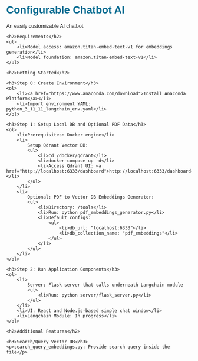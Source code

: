 <!DOCTYPE html>
<html lang="en">
<head>
    <meta charset="UTF-8">
    <meta name="viewport" content="width=device-width, initial-scale=1.0">
    <title>Configurable Chatbot AI</title>
    <style>
        body {
            font-family: Arial, sans-serif;
            margin: 20px;
        }
        h1 {
            color: #00698f;
        }
        h2 {
            margin-top: 40px;
        }
        ul {
            list-style: disc;
            margin-left: 20px;
        }
        li {
            margin-bottom: 10px;
        }
        a {
            text-decoration: none;
            color: #008000;
        }
        a:hover {
            text-decoration: underline;
        }
    </style>
</head>
<body>
    <h1>Configurable Chatbot AI</h1>
    <p>An easily customizable AI chatbot.</p>

    <h2>Requirements</h2>
    <ul>
        <li>Model access: amazon.titan-embed-text-v1 for embeddings generation</li>
        <li>Model foundation: amazon.titan-embed-text-v1</li>
    </ul>

    <h2>Getting Started</h2>

    <h3>Step 0: Create Environment</h3>
    <ol>
        <li><a href="https://www.anaconda.com/download">Install Anaconda Platform</a></li>
        <li>Import environment YAML: python_3_11_11_langchain_env.yaml</li>
    </ol>

    <h3>Step 1: Setup Local DB and Optional PDF Data</h3>
    <ol>
        <li>Prerequisites: Docker engine</li>
        <li>
            Setup Qdrant Vector DB:
            <ul>
                <li>cd /docker/qdrant</li>
                <li>docker-compose up -d</li>
                <li>Access Qdrant UI: <a href="http://localhost:6333/dashboard">http://localhost:6333/dashboard</a></li>
            </ul>
        </li>
        <li>
            Optional: PDF to Vector DB Embeddings Generator:
            <ul>
                <li>Directory: /tools</li>
                <li>Run: python pdf_embeddings_generator.py</li>
                <li>Default configs:
                    <ul>
                        <li>db_url: "localhost:6333"</li>
                        <li>db_collection_name: "pdf_embeddings"</li>
                    </ul>
                </li>
            </ul>
        </li>
    </ol>

    <h3>Step 2: Run Application Components</h3>
    <ol>
        <li>
            Server: Flask server that calls underneath Langchain module
            <ul>
                <li>Run: python server/flask_server.py</li>
            </ul>
        </li>
        <li>UI: React and Node.js-based simple chat window</li>
        <li>Langchain Module: In progress</li>
    </ol>

    <h2>Additional Features</h2>

    <h3>Search/Query Vector DB</h3>
    <p>search_query_embeddings.py: Provide search query inside the file</p>
</body>
</html>